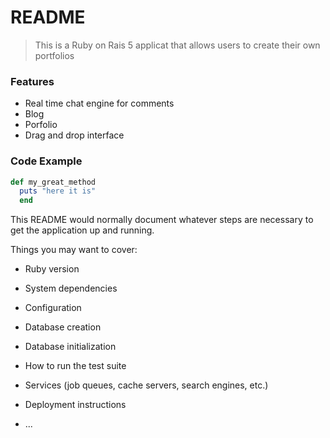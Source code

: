 # README

>This is a Ruby on Rais 5 applicat that allows users to create their own portfolios

### Features

- Real time chat engine for comments
- Blog
- Porfolio
- Drag and drop interface

### Code Example

```ruby
def my_great_method
  puts "here it is"
  end
  ```

This README would normally document whatever steps are necessary to get the
application up and running.

Things you may want to cover:

* Ruby version

* System dependencies

* Configuration

* Database creation

* Database initialization

* How to run the test suite

* Services (job queues, cache servers, search engines, etc.)

* Deployment instructions

* ...
